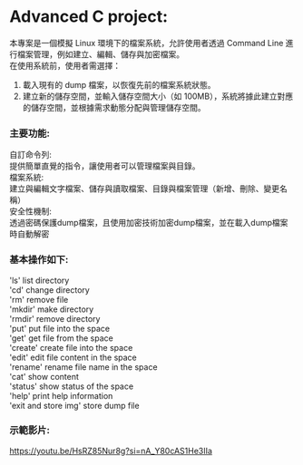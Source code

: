  # Advanced C project:   
本專案是一個模擬 Linux 環境下的檔案系統，允許使用者透過 Command Line 進行檔案管理，例如建立、編輯、儲存與加密檔案。  
在使用系統前，使用者需選擇：  
1. 載入現有的 dump 檔案，以恢復先前的檔案系統狀態。  
2. 建立新的儲存空間，並輸入儲存空間大小（如 100MB），系統將據此建立對應的儲存空間，並根據需求動態分配與管理儲存空間。  
### 主要功能:  
  自訂命令列:  
  提供簡單直覺的指令，讓使用者可以管理檔案與目錄。  
  檔案系統:  
  建立與編輯文字檔案、儲存與讀取檔案、目錄與檔案管理（新增、刪除、變更名稱）  
  安全性機制:  
  透過密碼保護dump檔案，且使用加密技術加密dump檔案，並在載入dump檔案時自動解密  
### 基本操作如下:  
'ls' list directory  
'cd' change directory  
'rm' remove file  
'mkdir' make directory  
'rmdir' remove directory  
'put' put file into the space  
'get' get file from the space  
'create' create file into the space  
'edit' edit file content in the space  
'rename' rename file name in the space  
'cat' show content  
'status' show status of the space  
'help' print help information  
'exit and store img'  store dump file  
### 示範影片:  
https://youtu.be/HsRZ85Nur8g?si=nA_Y80cAS1He3IIa


